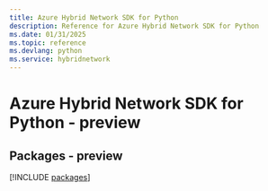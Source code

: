 ```yaml
---
title: Azure Hybrid Network SDK for Python
description: Reference for Azure Hybrid Network SDK for Python
ms.date: 01/31/2025
ms.topic: reference
ms.devlang: python
ms.service: hybridnetwork
---
```

# Azure Hybrid Network SDK for Python - preview
## Packages - preview
[!INCLUDE [packages](hybrid-network-index.md)]